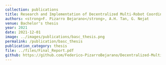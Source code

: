 ```yaml
---
collection: publications
title: Research and Implementation of Decentralized Multi-Robot Coordination Methods Applied to Urban Search and Rescue
authors: <strong>F. Pizarro Bejarano</strong>, A.H. Tan, G. Nejat
venue: Bachelor's thesis
year: 2021
date: 2021-12-01
image: ../images/publications/basc_thesis.png
permalink: /publication/basc_thesis
publication_category: thesis
file: ../files/Final_Report.pdf
github: https://github.com/Federico-PizarroBejarano/Decentralized-Multi-Robot-Exploration
---
```


